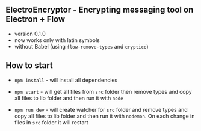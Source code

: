## ElectroEncryptor - Encrypting messaging tool on Electron + Flow

* version 0.1.0
* now works only with latin symbols
* without Babel (using `flow-remove-types` and `cryptico`)


## How to start

* `npm install` - will install all dependencies

* `npm start` - will get all files from `src` folder then remove types and copy all files to lib folder and then run it with `node`

* `npm run dev` - will create watcher for `src` folder and remove types and copy all files to lib folder and then run it with `nodemon`. On each change in files in `src` folder it will restart
